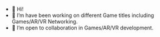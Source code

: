 - 👋 Hi!
- 🌱 I’m have been working on different Game titles including Games/AR/VR Networking.
- 💞️ I’m open to collaboration in Games/AR/VR development.
  
<!---
sadeelnaqvi/sadeelnaqvi is a ✨ special ✨ repository because its `README.md` (this file) appears on your GitHub profile.
You can click the Preview link to take a look at your changes.
--->
